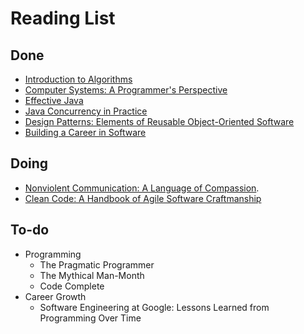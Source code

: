 # Reading List

## Done

* [Introduction to Algorithms](https://github.com/eudaemonic-one/Lifelong-Learning/tree/master/Algorithms/CLRS)
* [Computer Systems: A Programmer's Perspective](https://github.com/eudaemonic-one/Lifelong-Learning/tree/master/Computer-Systems/CSAPP)
* [Effective Java](https://github.com/eudaemonic-one/Lifelong-Learning/tree/master/Java/Effective%20Java)
* [Java Concurrency in Practice](https://github.com/eudaemonic-one/Lifelong-Learning/tree/master/Java/Java%20Concurrency%20in%20Practice)
* [Design Patterns: Elements of Reusable Object-Oriented Software](https://github.com/eudaemonic-one/Lifelong-Learning/tree/master/Programming/Design%20Patterns)
* [Building a Career in Software](https://github.com/eudaemonic-one/Lifelong-Learning/tree/master/Reading/Building%20a%20Career%20in%20Software)

## Doing

* [Nonviolent Communication: A Language of Compassion](https://github.com/eudaemonic-one/Lifelong-Learning/tree/master/Reading/Nonviolent%20Communication).
* [Clean Code: A Handbook of Agile Software Craftmanship](https://github.com/eudaemonic-one/Lifelong-Learning/tree/master/Reading/Clean%20Code)

## To-do

* Programming
  * The Pragmatic Programmer
  * The Mythical Man-Month
  * Code Complete
* Career Growth
  * Software Engineering at Google: Lessons Learned from Programming Over Time
